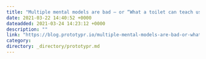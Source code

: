 ```yaml
---
title: "Multiple mental models are bad — or “What a toilet can teach us about UX” "
date: 2021-03-22 14:40:52 +0000
dateadded: 2021-03-24 14:23:12 +0000
description: ""
link: "https://blog.prototypr.io/multiple-mental-models-are-bad-or-what-a-toilet-can-teach-us-about-ux-94a4e2899379?source=rss----eb297ea1161a---4"
category:
directory: _directory/prototypr.md
---
```

